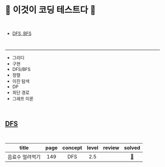 # 🥑 이것이 코딩 테스트다 🥙

<br>

- <a href="https://github.com/byhhh2/Coding-Test-Preparations/blob/master/Algorithm/DFS%2C%20BFS.md">DFS, BFS</a>

<br>

---

- 그리디
- 구현
- DFS/BFS
- 정렬
- 이진 탐색
- DP
- 최단 경로
- 그래프 이론

<br>

## <a href="https://github.com/byhhh2/Coding-Test-Preparations/blob/master/Algorithm/DFS%2C%20BFS.md">DFS</a>

<br>

|      title      | page | concept | level | review |                                                                                        solved                                                                                        |
| :-------------: | :--: | :-----: | :---: | :----: | :----------------------------------------------------------------------------------------------------------------------------------------------------------------------------------: |
| 음료수 얼려먹기 | 149  |   DFS   |  2.5  |        | <a href="https://github.com/byhhh2/Coding-Test-Preparations/blob/master/%EC%9D%B4%EC%BD%94%ED%85%8C/%EC%9D%8C%EB%A3%8C%EC%88%98%20%EC%96%BC%EB%A0%A4%20%EB%A8%B9%EA%B8%B0.py">📄</a> |
